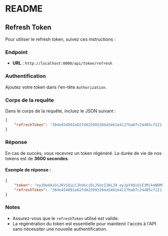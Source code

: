 # README

## Refresh Token

Pour utiliser le refresh token, suivez ces instructions :

### Endpoint

- **URL** : `http://localhost:8000/api/token/refresh`

### Authentification

Ajoutez votre token dans l'en-tête `Authorization`.

### Corps de la requête

Dans le corps de la requête, incluez le JSON suivant :

```json
{
    "refreshToken": "384e454891e82fd825993204a5461e4117ba07c24405cf221fd806e3e4161a185772eb4aaeeab0de82494134545ee552ada234b8447e3b303e6e5ebf0ba9a33c"
}
```

### Réponse

En cas de succès, vous recevrez un token régénéré. La durée de vie de nos tokens est de **3600 secondes**.

#### Exemple de réponse :

```json
{
    "token": "eyJ0eXAiOiJKV1QiLCJhbGciOiJSUzI1NiJ9.eyJpYXQiOjE3Mjk4NDM5MjksImV4cCI6MTcyOTg0NzUyOSwianRpIjoiNTMyZDQ3YTY0NGJjZmIyMGU5MmIxNjBjOTZkOWQwZjYiLCJyb2xlcyI6WyJST0xFX0NMSUVOVCIsIlBVQkxJQ19BQ0NFU1MiXSwidXNlcm5hbWUiOiJ0ZXN0M0BuYXJpaHkubWcifQ.SfW6bQhv_PKW-bDsHsxSl7USEGgx9eonhD9vMSs8h3hnx61LzmYPUWx9Gywo09zTlTP9fq81-G9fQ0Jiiza8yF937A4xHeQjeI0ul8CQNiSkV9GZ40mf0Gm0DUKASjuxXatU93nH4LtSb_2Ffm5obYUxcIm5wRKR1PC8wz_UODfz5xbZX3j2anaaf2ScSfpLlhPgIHktKXwucHe1Br7Vg-e5EOaZJ5CATct9kBrrrBfJ2va50LDtndImUjW8SKL8YfDgBm-XrHEFXMWx3ObF5-Z3w-4i4cgEYV0pO4m9Pewk3Ywlod-Zlm1-O4N8ppqhSAMaznUJXlM3pvSOnHl1Tg",
    "refreshToken": "384e454891e82fd825993204a5461e4117ba07c24405cf221fd806e3e4161a185772eb4aaeeab0de82494134545ee552ada234b8447e3b303e6e5ebf0ba9a33c"
}
```

### Notes

- Assurez-vous que le `refreshToken` utilisé est valide.
- La régénération du token est essentielle pour maintenir l'accès à l'API sans nécessiter une nouvelle authentification.